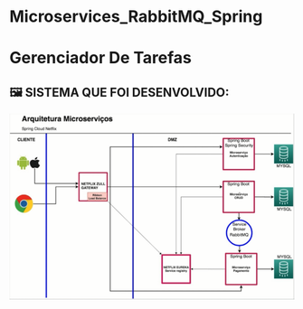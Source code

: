 # Microservices_RabbitMQ_Spring

# Gerenciador De Tarefas


## :framed_picture: SISTEMA QUE FOI DESENVOLVIDO:

 ![foto](https://github.com/giovaner10/templete_angular/blob/main/udemy%20-%20calculadora%20angular/Arquitetura%20de%20microservicos.PNG?raw=true)
